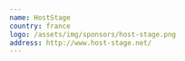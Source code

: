 ```yaml
---
name: HostStage
country: france
logo: /assets/img/sponsors/host-stage.png
address: http://www.host-stage.net/
---
```


